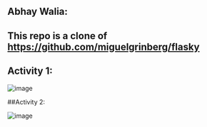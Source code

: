 ## Abhay Walia:                                                                                                                               
## This repo is a clone of https://github.com/miguelgrinberg/flasky

## Activity 1:
![image](https://github.com/AbhayWalia/ECE444-F2023-Lab1/assets/94670623/ef27c1df-ffe1-4a0c-a712-0484064175b4)

##Activity 2: 

![image](https://github.com/AbhayWalia/ECE444-F2023-Lab1/assets/94670623/3236dc12-d93b-4253-a71d-abb5131cd191)


